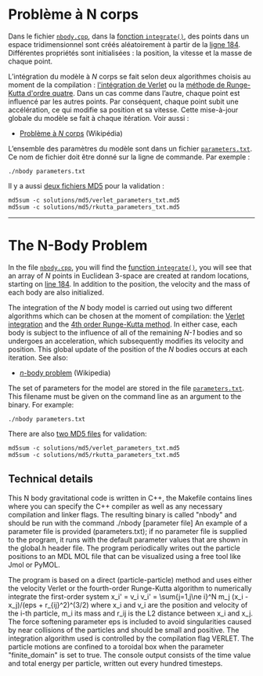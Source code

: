 # Problème à N corps

Dans le fichier [`nbody.cpp`](https://github.com/calculquebec/cq-formation-nbody/blob/main/nbody.cpp),
dans la [fonction `integrate()`](https://github.com/calculquebec/cq-formation-nbody/blob/main/nbody.cpp#L177),
des points dans un espace tridimensionnel sont créés aléatoirement à partir de la
[ligne 184](https://github.com/calculquebec/cq-formation-nbody/blob/main/nbody.cpp#L184).
Différentes propriétés sont initialisées : la position, la vitesse et la masse de chaque point.

L’intégration du modèle à *N* corps se fait selon deux algorithmes choisis au moment de la compilation :
[l'intégration de Verlet](https://fr.wikipedia.org/wiki/Int%C3%A9gration_de_Verlet)
ou la [méthode de Runge-Kutta d'ordre quatre](https://fr.wikipedia.org/wiki/M%C3%A9thodes_de_Runge-Kutta).
Dans un cas comme dans l’autre, chaque point est influencé par les autres points.
Par conséquent, chaque point subit une accélération, ce qui modifie sa position et sa vitesse.
Cette mise-à-jour globale du modèle se fait à chaque itération. Voir aussi :
* [Problème à *N* corps](https://fr.wikipedia.org/wiki/Probl%C3%A8me_%C3%A0_N_corps) (Wikipédia)

L’ensemble des paramètres du modèle sont dans un fichier
[`parameters.txt`](https://github.com/calculquebec/cq-formation-nbody/blob/main/parameters.txt).
Ce nom de fichier doit être donné sur la ligne de commande. Par exemple :
```
./nbody parameters.txt
```

Il y a aussi [deux fichiers MD5](https://github.com/calculquebec/cq-formation-nbody/tree/main/solutions/md5) pour la validation :
```
md5sum -c solutions/md5/verlet_parameters_txt.md5
md5sum -c solutions/md5/rkutta_parameters_txt.md5
```

---

# The N-Body Problem

In the file [`nbody.cpp`](https://github.com/calculquebec/cq-formation-nbody/blob/main/nbody.cpp),
you will find the [function `integrate()`](https://github.com/calculquebec/cq-formation-nbody/blob/main/nbody.cpp#L177),
you will see that an array of *N* points in Euclidean 3-space are created at random locations, starting on
[line 184](https://github.com/calculquebec/cq-formation-nbody/blob/main/nbody.cpp#L184).
In addition to the position, the velocity and the mass of each body are also initialized.

The integration of the *N* body model is carried out using two different algorithms which can be chosen
at the moment of compilation: the [Verlet integration](https://en.wikipedia.org/wiki/Verlet_integration)
and the [4th order Runge-Kutta method](https://en.wikipedia.org/wiki/Runge%E2%80%93Kutta_methods).
In either case, each body is subject to the influence of all of the remaining *N-1* bodies
and so undergoes an acceleration, which subsequently modifies its velocity and position.
This global update of the position of the *N* bodies occurs at each iteration. See also:
* [*n*-body problem](https://en.wikipedia.org/wiki/N-body_problem) (Wikipedia)

The set of parameters for the model are stored in the file
[`parameters.txt`](https://github.com/calculquebec/cq-formation-nbody/blob/main/parameters.txt).
This filename must be given on the command line as an argument to the binary. For example:
```
./nbody parameters.txt
```

There are also [two MD5 files](https://github.com/calculquebec/cq-formation-nbody/tree/main/solutions/md5) for validation:
```
md5sum -c solutions/md5/verlet_parameters_txt.md5
md5sum -c solutions/md5/rkutta_parameters_txt.md5
```

## Technical details

This N body gravitational code is written in C++, the Makefile contains lines 
where you can specify the C++ compiler as well as any necessary compilation and 
linker flags. The resulting binary is called "nbody" and should be run with the 
command 
./nbody [parameter file]
An example of a parameter file is provided (parameters.txt); if no parameter 
file is supplied to the program, it runs with the default parameter values 
that are shown in the global.h header file. The program periodically writes 
out the particle positions to an MDL MOL file that can be visualized using a 
free tool like Jmol or PyMOL. 

The program is based on a direct (particle-particle) method and uses either 
the velocity Verlet or the fourth-order Runge-Kutta algorithm to numerically 
integrate the first-order system
x_i' = v_i
v_i' = \sum{j=1,j\ne i}^N m_j (x_i - x_j)/(eps + r_{ij}^2)^(3/2)
where x_i and v_i are the position and velocity of the i-th particle, m_i its
mass and r_ij is the L2 distance between x_i and x_j. The force softening
parameter eps is included to avoid singularities caused by near collisions of 
the particles and should be small and positive. The integration algorithm 
used is controlled by the compilation flag VERLET. The particle motions are 
confined to a toroidal box when the parameter "finite_domain" is set to true. 
The console output consists of the time value and total energy per particle, 
written out every hundred timesteps. 
      
